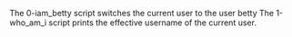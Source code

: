 The 0-iam_betty script switches the current user to the user betty
The 1-who_am_i script prints the effective username of the current user.
